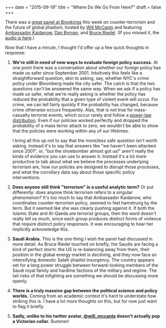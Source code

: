 +++
date = "2015-09-19"
title = "Where Do We Go From Here?"
draft = false
+++

There was a [great panel at Brookings](http://www.brookings.edu/events/2015/09/16-global-jihad-movement) this week on counter-terrorism and the future of global jihadism, hosted by [Will McCants](https://twitter.com/will_mccants/) and featuring [Ambassador Kaidanow](http://www.state.gov/r/pa/ei/biog/80149.htm), [Dan Byman](https://twitter.com/dbyman), and [Bruce Riedel](http://www.brookings.edu/experts/riedelb). (If you missed it, the [audio is here](http://7515766d70db9af98b83-7a8dffca7ab41e0acde077bdb93c9343.r43.cf1.rackcdn.com/20150916_FutureofJihad_Falk.mp3).) 

Now that I have a minute, I thought I'd offer up a few quick thoughts in response: 

1.	**We're still in need of new ways to evaluate foreign policy success.** At one point there was a conversation about whether our foreign policy has made us safer since September 2001. Intuitively this feels like a straightforward question, akin to asking, say, whether NYC's crime policy under Bloomberg made the city safer. The catch is that the two questions can't be answered the same way. When we ask if a policy has made us safer, what we're really asking is whether the policy has reduced the probability that a given type of violent event will occur. For crime, we can tell fairly quickly if the probability has changed, because crime otherwise occurs frequently. Alas, that is not true for mass-casualty terrorist events, which occur rarely and follow a [power-law distribution](https://en.wikipedia.org/wiki/Power_law#Power-law_probability_distributions). Even if our policies worked perfectly and dropped the probability of a mass terror attack to zero, we wouldn't be able to show that the policies were working within any of our lifetimes.

	I bring all this up not to say that the more/less safe question isn't worth asking. Instead it's to say that answers like "we haven't been attacked since 2001", or, "but the shoebomber almost got us!" aren't really the kinds of evidence you can use to answer it. Instead it's a lot more productive to talk about what we believe the processes underlying terrorism are, how our policies are designed to disrupt those processes, and what the corrollary data say about those specific policy interventions.  

2. **Does anyone still think "terrorism" is a useful analytic term?** Or put differently: does anyone think terrorism refers to a singular phenomenon? It's too much to say that Ambassador Kaidanow, who coordinates counter-terrorism policy, seemed to feel hamstrung by the term. But it seemed like she was clearly pushing against it. If both the Islamic State and Al-Qaeda are terrorist groups, then the word doesn't really tell us much, since each group produces distinct forms of violence that require distinct policy responses. It was encouraging to hear her implicitly acknowledge this.

3. **Saudi Arabia.** This is the one thing I wish the panel had discussed in more detail. As Bruce Riedel touched on briefly, the Saudis are facing a kind of perfect storm: the US is re-balancing away from them, their position in the global energy market is declining, and they now face an intensifying domestic Salafi-jihadist insurgency. The country appears set for a long power struggle between forward-looking members of the Saudi royal family and hardline factions of the military and regime. The tail risks of that infighting are something we should be discussing more openly.

4. **There is a truly massive gap between the political science and policy worlds.** Coming from an academic context it's hard to understate how striking this is. I have a lot more thoughts on this, but for now just want to flag it briefly.

5. **Sadly, unlike to his twitter avatar, [@will_mccants](https://twitter.com/will_mccants) doesn't actually pop a Victorian collar.** Bummer!
